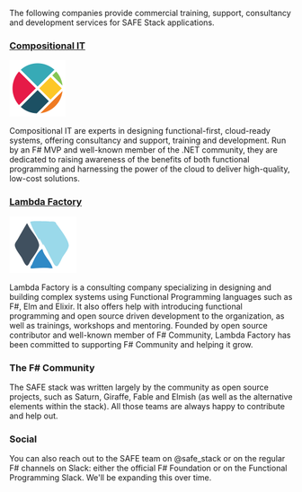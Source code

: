 The following companies provide commercial training, support, consultancy and development services for SAFE Stack applications.

### [Compositional IT](https://compositional-it.com/)
<img src="../img/cit.png" style="height: 100px;"/>

Compositional IT are experts in designing functional-first, cloud-ready systems, offering consultancy and support, training and development. Run by an F# MVP and well-known member of the .NET community, they are dedicated to raising awareness of the benefits of both functional programming and harnessing the power of the cloud to deliver high-quality, low-cost solutions.

### [Lambda Factory](http://lambdafactory.io/)
<img src="../img/lambda.png" style="height: 100px;"/>

Lambda Factory is a consulting company specializing in designing and building complex systems using Functional Programming languages such as F#, Elm and Elixir. It also offers help with introducing functional programming and open source driven development to the organization, as well as trainings, workshops and mentoring. Founded by open source contributor and well-known member of F# Community, Lambda Factory has been committed to supporting F# Community and helping it grow.

### The F# Community
The SAFE stack was written largely by the community as open source projects, such as Saturn, Giraffe, Fable and Elmish (as well as the alternative elements within the stack). All those teams are always happy to contribute and help out.

### Social
You can also reach out to the SAFE team on @safe_stack or on the regular F# channels on Slack: either the official F# Foundation or on the Functional Programming Slack. We'll be expanding this over time. 